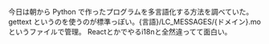 今日は朝から Python で作ったプログラムを多言語化する方法を調べていた。gettext というのを使うのが標準っぽい。{言語}/LC_MESSAGES/{ドメイン}.mo というファイルで管理。
Reactとかでやるi18nと全然違ってて面白い。

